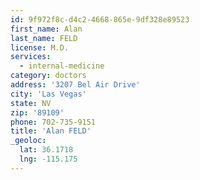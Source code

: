 ```yaml
---
id: 9f972f8c-d4c2-4668-865e-9df328e89523
first_name: Alan
last_name: FELD
license: M.D.
services:
  - internal-medicine
category: doctors
address: '3207 Bel Air Drive'
city: 'Las Vegas'
state: NV
zip: '89109'
phone: 702-735-9151
title: 'Alan FELD'
_geoloc:
  lat: 36.1718
  lng: -115.175
---
```

